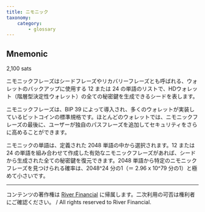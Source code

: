 ```yaml
---
title: ニモニック
taxonomy:
    category:
        - glossary
---
```


## Mnemonic
2,100 sats

ニモニックフレーズはシードフレーズやリカバリーフレーズとも呼ばれる、ウォレットのバックアップに使用する 12 または 24 の単語のリストで、HDウォレット（階層型決定性ウォレット）の全ての秘密鍵を生成できるシードを表します。

ニモニックフレーズは、BIP 39 によって導入され、多くのウォレットが実装しているビットコインの標準規格です。ほとんどのウォレットでは、ニモニックフレーズの最後に、ユーザーが独自のパスフレーズを追加してセキュリティをさらに高めることができます。

ニモニックの単語は、定義された 2048 単語の中から選択されます。12 または 24 の単語を組み合わせて作成した有効なニモニックフレーズがあれば、シードから生成された全ての秘密鍵を復元できます。2048 単語から特定のニモニックフレーズを見つけられる確率は、2048^24 分の1（＝ 2.96 x 10^79 分の1）と極めて小さいです。

---
コンテンツの著作権は [River Financial](https://river.com/) に帰属します。二次利用の可否は権利者にご確認ください。 / All rights reserved to River Financial.
